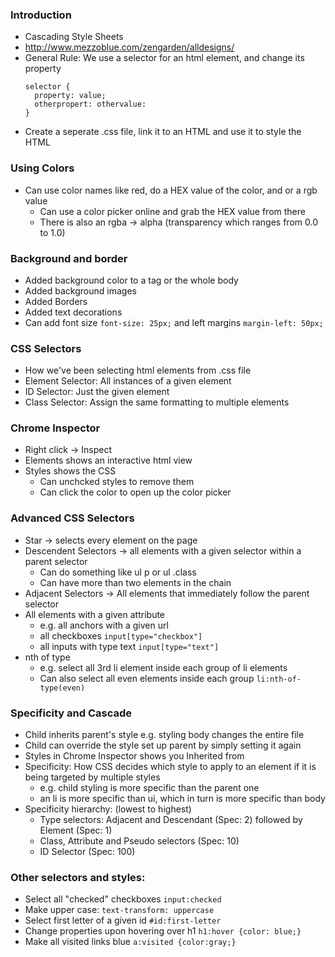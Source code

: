 ### Introduction

* Cascading Style Sheets
* http://www.mezzoblue.com/zengarden/alldesigns/
* General Rule: We use a selector for an html element, and change its property
  ```
  selector {
    property: value;
    otherpropert: othervalue:
  }
  ```
* Create a seperate .css file, link it to an HTML and use it to style the HTML
 
 ### Using Colors
 
* Can use color names like red, do a HEX value of the color, and or a rgb value
  * Can use a color picker online and grab the HEX value from there
  * There is also an rgba -> alpha (transparency which ranges from 0.0 to 1.0)

### Background and border
* Added background color to a tag or the whole body
* Added background images
* Added Borders
* Added text decorations
* Can add font size ```font-size: 25px;``` and left margins ```margin-left: 50px;```

### CSS Selectors
* How we've been selecting html elements from .css file
* Element Selector: All instances of a given element
* ID Selector: Just the given element
* Class Selector: Assign the same formatting to multiple elements

### Chrome Inspector
* Right click -> Inspect
* Elements shows an interactive html view
* Styles shows the CSS
  * Can unchcked styles to remove them
  * Can click the color to open up the color picker

### Advanced CSS Selectors
* Star -> selects every element on the page
* Descendent Selectors -> all elements with a given selector within a parent selector
  * Can do something like ul p or ul .class
  * Can have more than two elements in the chain
* Adjacent Selectors -> All elements that immediately follow the parent selector
* All elements with a given attribute 
  * e.g. all anchors with a given url
  * all checkboxes ```input[type="checkbox"]```
  * all inputs with type text ```input[type="text"]```
* nth of type 
  * e.g. select all 3rd li element inside each group of li elements
  * Can also select all even elements inside each group ```li:nth-of-type(even)```

### Specificity and Cascade
* Child inherits parent's style e.g. styling body changes the entire file
* Child can override the style set up parent by simply setting it again
* Styles in Chrome Inspector shows you Inherited from
* Specificity: How CSS decides which style to apply to an element if it is being targeted by multiple styles
  * e.g. child styling is more specific than the parent one
  * an li is more specific than ui, which in turn is more specific than body
* Specificity hierarchy: (lowest to highest)
  * Type selectors: Adjacent and Descendant (Spec: 2) followed by Element (Spec: 1)
  * Class, Attribute and Pseudo selectors (Spec: 10)
  * ID Selector (Spec: 100)

### Other selectors and styles:
  * Select all "checked" checkboxes ```input:checked```
  * Make upper case: ```text-transform: uppercase```
  * Select first letter of a given id ```#id:first-letter```
  * Change properties upon hovering over h1 ```h1:hover {color: blue;}```
  * Make all visited links blue ```a:visited {color:gray;}```
